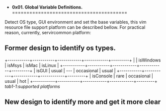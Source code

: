 * **0x01. Global Variable Definitions.**
========================================

Detect OS type, GUI environment and set the base variables, this vim resource file
support platform can be described bellow. For practical reason, currently, servircommon platform:




Former design to identify os types.
-----------------------------------

+-----------+-----------+------------+------------+---------+
|           | isWindows | isMsys     | isMac      | isLinux |
+-----------+-----------+------------+------------+---------+
| isGUI     |   usual   |  ---       | occasional |  usual  |
+-----------+-----------+------------+------------+---------+
| isConsole |   rare    | occasional | usual      |  hot    |
+-----------+-----------+------------+------------+---------+
    _tab1-1:supported platforms_



New design to identify more and get it more clear
-------------------------------------------------










<!--
vim:nocp:cin:sr:et:ts=4:sts=4:sw=4:ft=markdown.pandoc:ff=unix:fenc=utf-8:
EOF
-->
